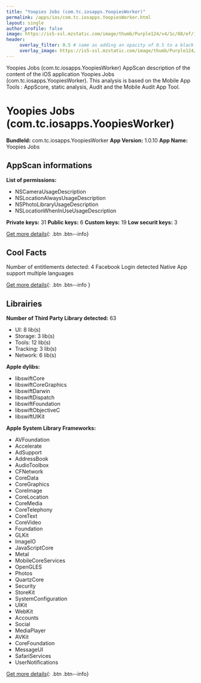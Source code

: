 ```yaml
---
title: "Yoopies Jobs (com.tc.iosapps.YoopiesWorker)"
permalink: /apps/ios/com.tc.iosapps.YoopiesWorker.html
layout: single
author_profile: false
image: https://is5-ssl.mzstatic.com/image/thumb/Purple124/v4/1c/88/ef/1c88efa9-5b12-3a3c-ec92-15fbd0183bcd/AppIcon-1x_U007emarketing-0-5-0-0-85-220.png/512x512bb.jpg
header: 
     overlay_filter: 0.5 # same as adding an opacity of 0.5 to a black background
     overlay_image: https://is5-ssl.mzstatic.com/image/thumb/Purple124/v4/1c/88/ef/1c88efa9-5b12-3a3c-ec92-15fbd0183bcd/AppIcon-1x_U007emarketing-0-5-0-0-85-220.png/512x512bb.jpg
---
```

Yoopies Jobs (com.tc.iosapps.YoopiesWorker) AppScan description of the content of the iOS application Yoopies Jobs (com.tc.iosapps.YoopiesWorker). This analysis is based on the Mobile App Tools : AppScore, static analysis, Audit and the Mobile Audit App Tool.

# Yoopies Jobs (com.tc.iosapps.YoopiesWorker)

**BundleId:** com.tc.iosapps.YoopiesWorker
**App Version:** 1.0.10
**App Name:** Yoopies Jobs


## AppScan informations 

**List of permissions:** 
- NSCameraUsageDescription
- NSLocationAlwaysUsageDescription
- NSPhotoLibraryUsageDescription
- NSLocationWhenInUseUsageDescription
  
  
**Private keys:** 31
**Public keys:** 6
**Custom keys:** 19
**Low securit keys:** 3
  
[Get more details](/pricing.html){: .btn .btn--info}

## Cool Facts

Number of entitlements detected: 4
Facebook Login detected
Native App
support multiple languages
  
[Get more details](/pricing.html){: .btn .btn--info }

## Librairies 
**Number of Third Party Library detected:** 63
- UI: 8 lib(s)
- Storage: 3 lib(s)
- Tools: 12 lib(s)
- Tracking: 3 lib(s)
- Network: 6 lib(s)


**Apple dylibs:**
- libswiftCore
- libswiftCoreGraphics
- libswiftDarwin
- libswiftDispatch
- libswiftFoundation
- libswiftObjectiveC
- libswiftUIKit


**Apple System Library Frameworks:**
- AVFoundation
- Accelerate
- AdSupport
- AddressBook
- AudioToolbox
- CFNetwork
- CoreData
- CoreGraphics
- CoreImage
- CoreLocation
- CoreMedia
- CoreTelephony
- CoreText
- CoreVideo
- Foundation
- GLKit
- ImageIO
- JavaScriptCore
- Metal
- MobileCoreServices
- OpenGLES
- Photos
- QuartzCore
- Security
- StoreKit
- SystemConfiguration
- UIKit
- WebKit
- Accounts
- Social
- MediaPlayer
- AVKit
- CoreFoundation
- MessageUI
- SafariServices
- UserNotifications


  
[Get more details](/pricing.html){: .btn .btn--info}

